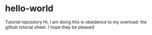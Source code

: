 # hello-world
Tutorial repository
Hi, 
I am doing this is obeidence to my overload: the github totorial sheet. I hope they be pleased
